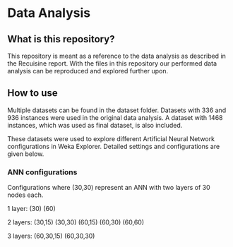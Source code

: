 # Data Analysis

## What is this repository?
This repository is meant as a reference to the data analysis as described in the Recuisine report. With the files in this repository our performed data analysis can be reproduced and explored further upon.

## How to use
Multiple datasets can be found in the dataset folder. Datasets with 336 and 936 instances were used in the original data analysis. A dataset with 1468 instances, which was used as final dataset, is also included.

These datasets were used to explore different Artificial Neural Network configurations in Weka Explorer. Detailed settings and configurations are given below.

### ANN configurations

Configurations where (30,30) represent an ANN with two layers of 30 nodes each.

1 layer: (30) (60)

2 layers: (30,15)  (30,30)  (60,15)  (60,30)  (60,60)

3 layers: (60,30,15)  (60,30,30)

